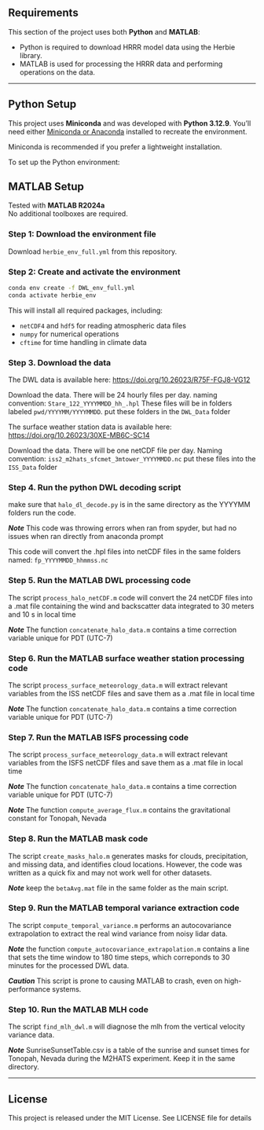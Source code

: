 ## Requirements

This section of the project uses both **Python** and **MATLAB**:

- Python is required to download HRRR model data using the Herbie library.
- MATLAB is used for processing the HRRR data and performing operations on the data.
---

## Python Setup

This project uses **Miniconda** and was developed with **Python 3.12.9**. You’ll need either [Miniconda or Anaconda](https://docs.conda.io/en/latest/miniconda.html#latest-miniconda-installer-links) installed to recreate the environment.

Miniconda is recommended if you prefer a lightweight installation.

To set up the Python environment:

## MATLAB Setup

Tested with **MATLAB R2024a**  
No additional toolboxes are required.

### Step 1: Download the environment file

Download `herbie_env_full.yml` from this repository.

### Step 2: Create and activate the environment

```bash
conda env create -f DWL_env_full.yml
conda activate herbie_env
```

This will install all required packages, including:
- `netCDF4` and `hdf5` for reading atmospheric data files
- `numpy` for numerical operations
- `cftime` for time handling in climate data

### Step 3. Download the data

The DWL data is available here: https://doi.org/10.26023/R75F-FGJ8-VG12

Download the data. There will be 24 hourly files per day. naming convention: `Stare_122_YYYYMMDD_hh_.hpl`
These files will be in folders labeled `pwd/YYYYMM/YYYYMMDD`. put these folders in the `DWL_Data` folder

The surface weather station data is available here: https://doi.org/10.26023/30XE-MB6C-SC14

Download the data. There will be one netCDF file per day. Naming convention: `iss2_m2hats_sfcmet_3mtower_YYYYMMDD.nc`
put these files into the `ISS_Data` folder

### Step 4. Run the python DWL decoding script

make sure that `halo_dl_decode.py` is in the same directory as the YYYYMM folders run the code.

***Note*** This code was throwing errors when ran from spyder, but had no issues when ran directly from anaconda prompt

This code will convert the .hpl files into netCDF files in the same folders named: `fp_YYYYMMDD_hhmmss.nc`

### Step 5. Run the MATLAB DWL processing code

The script `process_halo_netCDF.m` code will convert the 24 netCDF files into a .mat file containing the wind and backscatter data integrated to 30 meters and 10 s in local time

***Note*** The function `concatenate_halo_data.m` contains a time correction variable unique for PDT (UTC-7)

### Step 6. Run the MATLAB surface weather station processing code

The script `process_surface_meteorology_data.m` will extract relevant variables from the ISS netCDF files and save them as a .mat file in local time

***Note*** The function `concatenate_halo_data.m` contains a time correction variable unique for PDT (UTC-7)

### Step 7. Run the MATLAB ISFS processing code

The script `process_surface_meteorology_data.m` will extract relevant variables from the ISFS netCDF files and save them as a .mat file in local time

***Note*** The function `concatenate_halo_data.m` contains a time correction variable unique for PDT (UTC-7)

***Note*** The function `compute_average_flux.m` contains the gravitational constant for Tonopah, Nevada

### Step 8. Run the MATLAB mask code

The script `create_masks_halo.m` generates masks for clouds, precipitation, and missing data, and identifies cloud locations. However, the code was written as a quick fix and may not work well for other datasets.

***Note*** keep the `betaAvg.mat` file in the same folder as the main script.

### Step 9. Run the MATLAB temporal variance extraction code

The script `compute_temporal_variance.m` performs an autocovariance extrapolation to extract the real wind variance from noisy lidar data. 

***Note*** the function `compute_autocovariance_extrapolation.m` contains a line that sets the time window to 180 time steps, which correponds to 30 minutes for the processed DWL data.

***Caution*** This script is prone to causing MATLAB to crash, even on high-performance systems.

### Step 10. Run the MATLAB MLH code

The script `find_mlh_dwl.m` will diagnose the mlh from the vertical velocity variance data.

***Note*** SunriseSunsetTable.csv is a table of the sunrise and sunset times for Tonopah, Nevada during the M2HATS experiment. Keep it in the same directory.

---

## License

This project is released under the MIT License. See LICENSE file for details
